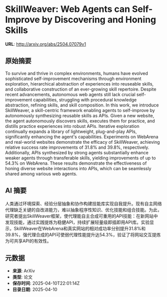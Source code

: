 # SkillWeaver: Web Agents can Self-Improve by Discovering and Honing Skills

**URL**: http://arxiv.org/abs/2504.07079v1

## 原始摘要

To survive and thrive in complex environments, humans have evolved
sophisticated self-improvement mechanisms through environment exploration,
hierarchical abstraction of experiences into reuseable skills, and
collaborative construction of an ever-growing skill repertoire. Despite recent
advancements, autonomous web agents still lack crucial self-improvement
capabilities, struggling with procedural knowledge abstraction, refining
skills, and skill composition. In this work, we introduce SkillWeaver, a
skill-centric framework enabling agents to self-improve by autonomously
synthesizing reusable skills as APIs. Given a new website, the agent
autonomously discovers skills, executes them for practice, and distills
practice experiences into robust APIs. Iterative exploration continually
expands a library of lightweight, plug-and-play APIs, significantly enhancing
the agent's capabilities. Experiments on WebArena and real-world websites
demonstrate the efficacy of SkillWeaver, achieving relative success rate
improvements of 31.8% and 39.8%, respectively. Additionally, APIs synthesized
by strong agents substantially enhance weaker agents through transferable
skills, yielding improvements of up to 54.3% on WebArena. These results
demonstrate the effectiveness of honing diverse website interactions into APIs,
which can be seamlessly shared among various web agents.


## AI 摘要

人类通过环境探索、经验分层抽象和协作构建技能库实现自我提升。现有自主网络代理缺乏关键的自改进能力，难以抽象程序性知识、优化技能和组合技能。为此，研究者提出SkillWeaver框架，使代理能自主合成可重用的API技能：在新网站中发现技能，通过实践提炼为稳健API，持续扩展轻量级即插即用API库。实验显示，SkillWeaver在WebArena和真实网站的相对成功率分别提升31.8%和39.8%，强代理合成的API可使弱代理性能提升达54.3%，验证了将网站交互提炼为可共享API的有效性。

## 元数据

- **来源**: ArXiv
- **类型**: 论文
- **保存时间**: 2025-04-10T22:01:14Z
- **目录日期**: 2025-04-10
